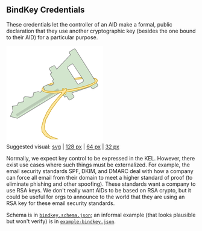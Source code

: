 ## BindKey Credentials

These credentials let the controller of an AID make a formal, public declaration that they use another cryptographic key (besides the one bound to their AID) for a particular purpose.

![suggested bindkey visual](bindkey-256.png)<br>
Suggested visual: [svg](bindkey.svg) | [128 px](bindkey-128.png) | [64 px](bindkey-64.png) | [32 px](bindkey-32.png)

Normally, we expect key control to be expressed in the KEL. However, there exist use cases where such things must be externalized. For example, the email security standards SPF, DKIM, and DMARC deal with how a company can force all email from their domain to meet a higher standard of proof (to eliminate phishing and other spoofing). These standards want a company to use RSA keys. We don't really want AIDs to be based on RSA crypto, but it could be useful for orgs to announce to the world that they are using an RSA key for these email security standards.

Schema is in [`bindkey.schema.json`](bindkey.schema.json); an informal example (that looks plausible but won't verify) is in [`example-bindkey.json`](example-bindkey.json).